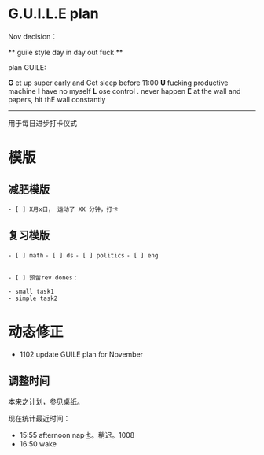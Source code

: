 # G.U.I.L.E plan 

Nov decision：

** guile style day in day out fuck **

plan GUILE:

**G** et up super early and Get sleep before 11:00
**U** fucking productive machine
**I** have no myself
**L** ose control . never happen
**E** at the wall and papers, hit thE wall constantly

---

用于每日进步打卡仪式

# 模版

## 减肥模版

`- [ ] X月x日， 运动了 XX 分钟，打卡`

## 复习模版

`- [ ] math`
`- [ ] ds`
`- [ ] politics`
`- [ ] eng`

```

- [ ] 预留rev dones：

- small task1
- simple task2

```

# 动态修正

- 1102 update GUILE plan for November

##  调整时间

本来之计划，参见桌纸。

现在统计最近时间：

- 15:55 afternoon nap也。稍迟。1008 
- 16:50 wake


